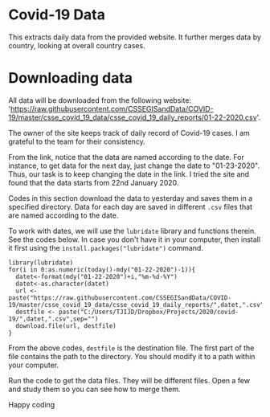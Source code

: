 # Covid-19 Data
This extracts daily data from the provided website. It further merges data by country, looking at overall country cases.

# Downloading data 

All data will be downloaded from the following website: 'https://raw.githubusercontent.com/CSSEGISandData/COVID-19/master/csse_covid_19_data/csse_covid_19_daily_reports/01-22-2020.csv'. 

The owner of the site keeps track of daily record of Covid-19 cases. I am grateful to the team for their consistency. 

From the link, notice that the data are named according to the date. For instance, to get data for the next day, just change the date to "01-23-2020". Thus, our task is to keep changing the date in the link. I tried the site and found that the data starts from 22nd January 2020. 

Codes in this section download the data to yesterday and saves them in a specified directory. Data for each day are saved in different `.csv` files that are named according to the date.

To work with dates, we will use the `lubridate` library and functions therein. See the codes below. In case you don't have it in your computer, then install it first using the `install.packages("lubridate")` command.

```
library(lubridate)
for(i in 0:as.numeric(today()-mdy("01-22-2020")-1)){
  datet<-format(mdy("01-22-2020")+i,"%m-%d-%Y")
  datet<-as.character(datet)
  url <- paste("https://raw.githubusercontent.com/CSSEGISandData/COVID-19/master/csse_covid_19_data/csse_covid_19_daily_reports/",datet,".csv",sep="")
  destfile <- paste("C:/Users/TJIJD/Dropbox/Projects/2020/covid-19/",datet,".csv",sep="")
  download.file(url, destfile)
}
```

From the above codes, `destfile` is the destination file. The first part of the file contains the path to the directory. You should modify it to a path within your computer.

Run the code to get the data files. They will be different files. Open a few and study them so you can see how to merge them.

Happy coding
